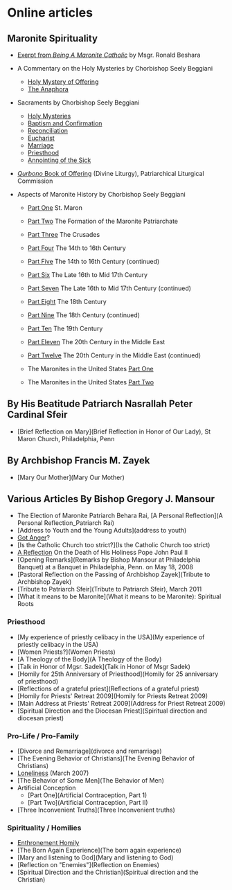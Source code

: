 # Online articles

## Maronite Spirituality
* [Exerpt from *Being A Maronite Catholic*](spirituality) by Msgr. Ronald Beshara
* A Commentary on the Holy Mysteries by Chorbishop Seely Beggiani
  * [Holy Mystery of Offering](divliturgy)
  * [The Anaphora](anaphora)

* Sacraments by Chorbishop Seely Beggiani
  * [Holy Mysteries](mystery1)
  * [Baptism and Confirmation](mystery2)
  * [Reconciliation](reconcil)
  * [Eucharist](euch)
  * [Marriage](marriage)
  * [Priesthood](priestho)
  * [Annointing of the Sick](sick)

* [*Qurbono* Book of Offering](qurbono) (Divine Liturgy), Patriarchical Liturgical Commission

* Aspects of Maronite History by Chorbishop Seely Beggiani
  * [Part One](marhist1)     St. Maron
  * [Part Two](marhist2)     The Formation of the Maronite Patriarchate
  * [Part Three](marhist3)   The Crusades
  * [Part Four](marhist4)    The 14th to 16th Century
  * [Part Five](marhist4)    The 14th to 16th Century (continued)
  * [Part Six](marhist6)     The Late 16th to Mid 17th Century
  * [Part Seven](marhist7)   The Late 16th to Mid 17th Century (continued)
  * [Part Eight](marhist8)   The 18th Century
  * [Part Nine](marhist9)    The 18th Century (continued)
  * [Part Ten](marhist10)    The 19th Century
  * [Part Eleven](marhist11) The 20th Century in the Middle East
  * [Part Twelve](marhist12) The 20th Century in the Middle East (continued)

  * The Maronites in the United States [Part One](marinusa)
  * The Maronites in the United States [Part Two](marinusa2)

## By His Beatitude Patriarch Nasrallah Peter Cardinal Sfeir
* [Brief Reflection on Mary](Brief Reflection in Honor of Our Lady), St Maron Church, Philadelphia, Penn

## By Archbishop Francis M. Zayek
* [Mary Our Mother](Mary Our Mother)

## Various Articles By Bishop Gregory J. Mansour

* The Election of Maronite Patriarch Behara Rai, [A Personal Reflection](A Personal Reflection_Patriarch Rai)
* [Address to Youth and the Young Adults](address to youth)
* [Got Anger](Got_anger)?
* [Is the Catholic Church too strict?](Is the Catholic Church too strict)
* [A Reflection](Reflection_death_of_PopeJPII) On the Death of His Holiness Pope John Paul II
* [Opening Remarks](Remarks by Bishop Mansour at Philadelphia Banquet) at a Banquet in Philadelphia, Penn. on May 18, 2008
* [Pastoral Reflection on the Passing of Archbishop Zayek](Tribute to Archbishop Zayek)
* [Tribute to Patriarch Sfeir](Tribute to Patriarch Sfeir), March 2011
* [What it means to be Maronite](What it means to be Maronite): Spiritual Roots

### Priesthood
* [My experience of priestly celibacy in the USA](My experience of priestly celibacy in the USA)
* [Women Priests?](Women Priests)
* [A Theology of the Body](A Theology of the Body)
* [Talk in Honor of Mgsr. Sadek](Talk in Honor of Msgr Sadek)
* [Homily for 25th Anniversary of Priesthood](Homily for 25 anniversary of priesthood)
* [Reflections of a grateful priest](Reflections of a grateful priest)
* [Homily for Priests' Retreat 2009](Homily for Priests Retreat 2009)
* [Main Address at Priests' Retreat 2009](Address for Priest Retreat 2009)
* [Spiritual Direction and the Diocesan Priest](Spiritual direction and diocesan priest)

### Pro-Life / Pro-Family
* [Divorce and Remarriage](divorce and remarriage)
* [The Evening Behavior of Christians](The Evening Behavior of Christians)
* [Loneliness](Loneliness) (March 2007)
* [The Behavior of Some Men](The Behavior of Men)
* Artificial Conception
  * [Part One](Artificial Contraception, Part 1)
  * [Part Two](Artificial Contraception, Part II)
* [Three Inconvenient Truths](Three Inconvenient truths)

### Spirituality / Homilies
* [Enthronement Homily](Bishop_Mansour_Ordination_Homily)
* [The Born Again Experience](The born again experience)
* [Mary and listening to God](Mary and listening to God)
* [Reflection on "Enemies"](Reflection on Enemies)
* [Spiritual Direction and the Christian](Spiritual direction and the Christian)
